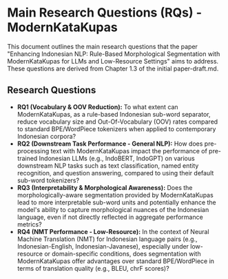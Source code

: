 # **Main Research Questions (RQs) \- ModernKataKupas**

This document outlines the main research questions that the paper "Enhancing Indonesian NLP: Rule-Based Morphological Segmentation with ModernKataKupas for LLMs and Low-Resource Settings" aims to address. These questions are derived from Chapter 1.3 of the initial paper-draft.md.

## **Research Questions**

* **RQ1 (Vocabulary & OOV Reduction):** To what extent can ModernKataKupas, as a rule-based Indonesian sub-word separator, reduce vocabulary size and Out-Of-Vocabulary (OOV) rates compared to standard BPE/WordPiece tokenizers when applied to contemporary Indonesian corpora?  
* **RQ2 (Downstream Task Performance \- General NLP):** How does pre-processing text with ModernKataKupas impact the performance of pre-trained Indonesian LLMs (e.g., IndoBERT, IndoGPT) on various downstream NLP tasks such as text classification, named entity recognition, and question answering, compared to using their default sub-word tokenizers?  
* **RQ3 (Interpretability & Morphological Awareness):** Does the morphologically-aware segmentation provided by ModernKataKupas lead to more interpretable sub-word units and potentially enhance the model's ability to capture morphological nuances of the Indonesian language, even if not directly reflected in aggregate performance metrics?  
* **RQ4 (NMT Performance \- Low-Resource):** In the context of Neural Machine Translation (NMT) for Indonesian language pairs (e.g., Indonesian-English, Indonesian-Javanese), especially under low-resource or domain-specific conditions, does segmentation with ModernKataKupas offer advantages over standard BPE/WordPiece in terms of translation quality (e.g., BLEU, chrF scores)?